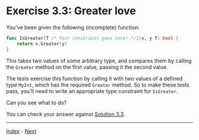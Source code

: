 # Exercise 3.3: Greater love

You've been given the following (incomplete) function:

```go
func IsGreater[T /* Your constraint goes here! */](x, y T) bool {
	return x.Greater(y)
}
```

This takes two values of some arbitrary type, and compares them by calling the `Greater` method on the first value, passing it the second value.

The tests exercise this function by calling it with two values of a defined type `MyInt`, which has the required `Greater` method. So to make these tests pass, you'll need to write an appropriate type constraint for `IsGreater`.

Can you see what to do?

You can check your answer against [Solution 3.3](../../3.3/greater.go).

---

[Index](../../README.md) - [Next](../4.1/)
